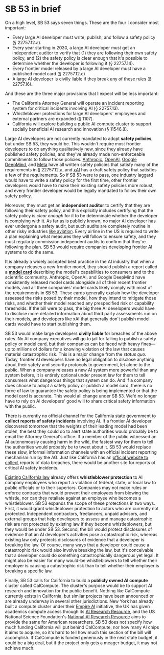 # SB 53 in brief
On a high level, SB 53 says seven things. These are the four I consider most important:
- Every large AI developer must write, publish, and follow a safety policy (§ 22757.12.a). 
- Every year starting in 2030, a large AI developer must get an independent auditor to verify that (1) they are following their own safety policy, and (2) the safety policy is clear enough that it's possible to determine whether the developer is following it (§ 22757.14).
- Every frontier model released by a large AI developer must have a published model card (§ 22757.12.c)
- A large AI developer is civilly liable if they break any of these rules (§ 22757.16). 

And these are the three major provisions that I expect will be less important:
- The California Attorney General will operate an incident reporting system for critical incidents involving AI (§ 22757.13).
- Whistleblower protections for large AI developers' employees and external partners are expanded (§ 1107).
- California will explore building a public AI compute cluster to support socially beneficial AI research and innovation (§ 11546.8).

Large AI developers are not currently mandated to adopt __safety policies__, but under SB 53, they would be. This wouldn't require most frontier developers to do anything qualitatively new, since they already have published safety policies, and they've already made non-enforceable commitments to follow those policies. [Anthropic](https://www-cdn.anthropic.com/f3b282f157017d08e36636bda1bf3bd4d9f23ee7.pdf), [OpenAI](https://cdn.openai.com/pdf/18a02b5d-6b67-4cec-ab64-68cdfbddebcd/preparedness-framework-v2.pdf), [Google DeepMind](https://storage.googleapis.com/deepmind-media/DeepMind.com/Blog/updating-the-frontier-safety-framework/Frontier%20Safety%20Framework%202.0.pdf), and [Meta](https://ai.meta.com/static-resource/meta-frontier-ai-framework/?utm_source=newsroom&amp;utm_medium=web&amp;utm_content=Frontier_AI_Framework_PDF) have all written safety policies that satisfy many of the requirements in § 22757.12.a, and [xAI](https://x.ai/documents/2025.02.20-RMF-Draft.pdf) has a draft safety policy that satisfies a few of the requirements. So if SB 53 were to pass, one industry laggard would have to write a safety policy for the first time, other frontier developers would have to make their existing safety policies more robust, and every frontier developer would be legally mandated to follow their own safety policy.

Moreover, they must get an __independent auditor__ to certify that they are following their safety policy, and this explicitly includes certifying that the safety policy is *clear enough* for it to be determinate whether the developer is complying with it. As far as is publicly known, no major AI developer has ever undergone a safety audit, but such audits are completely routine in other risky industries [like aviation](https://www.ecfr.gov/current/title-14/chapter-I/subchapter-G/part-121?toc=1). Every airline in the US is required to write a plan explaining what measures they will follow to ensure safety, and they must regularly commission independent audits to confirm that they're following the plan. SB 53 would require companies developing frontier AI systems to do the same.

It is already a widely accepted best practice in the AI industry that when a company releases a new frontier model, they should publish a report called a [__model card__](https://arxiv.org/abs/1810.03993) describing the model's capabilities to consumers and to the scientific community. Anthropic, OpenAI, and Google DeepMind have consistently released model cards alongside all of their recent frontier models, and all three companies' model cards likely comply with most of the requirements in SB 53. These cards generally explain how the developer assessed the risks posed by their model, how they intend to mitigate those risks, and whether their model reached any prespecified risk or capability thresholds. If the bill were to pass, the big three AI developers would have to disclose more detailed information about third party assessments run on their models, and developers like xAI that generally don't publish model cards would have to start publishing them.

SB 53 would make large developers __civilly liable__ for breaches of the above rules. No AI company executives will go to jail for failing to publish a safety policy or model card, but their companies can be faced with heavy fines—up to millions of dollars for a knowing violation of the law that causes material catastrophic risk. This is a major change from the *status quo*. Today, frontier AI developers have no legal obligation to disclose anything about their safety and security protocols to government, let alone to the public. When a company releases a new AI system more powerful than any system before, it is entirely optional under present law for them to tell consumers what dangerous things that system can do. And if a company does choose to adopt a safety policy or publish a model card, there is no force of law to guarantee the safety policy is being implemented or that the model card is accurate. This would all change under SB 53. We'd no longer have to rely on AI developers' good will to share critical safety information with the public.

There is currently no official channel for the California state government to __collect reports of safety incidents__ involving AI. If a frontier AI developer discovered tomorrow that the weights of their leading model had been stolen, the best they could do to alert state authorities would probably be to email the Attorney General's office. If a member of the public witnessed an AI autonomously causing harm in the wild, the fastest way for them to tell the authorities would probably be to tweet about it. SB 53 would replace these slow, informal information channels with an official incident reporting mechanism run by the AG. Just like California has an [official website to collect](https://oag.ca.gov/privacy/databreach/reporting) reports of data breaches, there would be another site for reports of critical AI safety incidents.

[Existing California law](https://leginfo.legislature.ca.gov/faces/codes_displaySection.xhtml?lawCode=LAB&amp;sectionNum=1102.5) already offers __whistleblower protection__ to AI company employees who report a violation of federal, state, or local law to public officials or to their superiors. Companies may not make rules or enforce contracts that would prevent their employees from blowing the whistle, nor can they retaliate against an employee who becomes a whistleblower. SB 53 expands the scope of these protections in two ways. First, it would grant whistleblower protection to actors who are currently not protected. Independent contractors, freelancers, unpaid advisors, and external groups that help developers to assess and manage catastrophic risk are not protected by existing law if they become whistleblowers, but they would be under SB 53. Second, the bill would protect disclosures of evidence that an AI developer's activities pose a catastrophic risk, whereas existing law only protects disclosures of evidence that a developer is breaking the law. Of course, many ways that a developer could cause a catastrophic risk would also involve breaking the law, but it's conceivable that a developer could do something catastrophically dangerous yet legal. It might also be easier for many would-be whistleblowers to tell whether their employer is causing a catastrophic risk than to tell whether their employer is breaking a specific law.

Finally, SB 53 calls for California to build a __publicly owned AI compute__ cluster called CalCompute. The cluster's purpose would be to support AI research and innovation for the public benefit. Nothing like CalCompute currently exists in California, but similar projects have been announced or are already underway in several other jurisdictions. New York has already built a compute cluster under their [Empire AI](https://www.empireai.edu/) initiative, the UK has given academics compute access through its [AI Research Resource](https://www.ukri.org/news/300-million-to-launch-first-phase-of-new-ai-research-resource), and the US National Science Foundation's [National AI Research Resource](https://nairrpilot.org/) aims to provide the same for American researchers. SB 53 does not specify how much funding California will put behind CalCompute, nor how many AI chips it aims to acquire, so it's hard to tell how much this section of the bill will accomplish. If CalCompute is funded generously in the next state budget, it could be a big deal, but if the project only gets a meager budget, it may not achieve much.
            